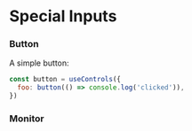 # Special Inputs

### Button

A simple button:

```jsx
const button = useControls({
  foo: button(() => console.log('clicked')),
})
```

### Monitor
